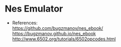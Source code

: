 # Nes Emulator

- References: <br>https://github.com/bugzmanov/nes_ebook/ <br>https://bugzmanov.github.io/nes_ebook <br>http://www.6502.org/tutorials/6502opcodes.html
